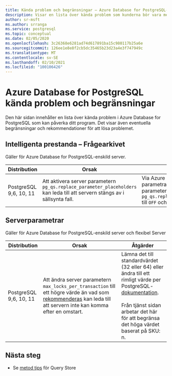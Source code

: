 ```yaml
---
title: Kända problem och begränsningar – Azure Database for PostgreSQL-enskild server och flexibel Server (för hands version)
description: Visar en lista över kända problem som kunderna bör vara medvetna om.
author: sr-msft
ms.author: srranga
ms.service: postgresql
ms.topic: conceptual
ms.date: 02/05/2020
ms.openlocfilehash: 3c26368e6281ad74d617891ba15c980117b25a6e
ms.sourcegitcommit: 126ee1e8e8f2cb5dc35465b23d23a4e3f747949c
ms.translationtype: MT
ms.contentlocale: sv-SE
ms.lasthandoff: 02/10/2021
ms.locfileid: "100106426"
---
```

# <a name="azure-database-for-postgresql---known-issues-and-limitations"></a>Azure Database for PostgreSQL kända problem och begränsningar

Den här sidan innehåller en lista över kända problem i Azure Database for PostgreSQL som kan påverka ditt program. Det visar även eventuella begränsningar och rekommendationer för att lösa problemet.

## <a name="intelligent-performance---query-store"></a>Intelligenta prestanda – Frågearkivet

Gäller för Azure Database for PostgreSQL-enskild server.

| Distribution | Orsak | Åtgärder|
| ----- | ------ | ---- | 
| PostgreSQL 9,6, 10, 11 | Att aktivera server parametern `pg_qs.replace_parameter_placeholders` kan leda till att servern stängs av i sällsynta fall. | Via Azure Portal, avsnittet Server parametrar, aktiverar du parametervärdet `pg_qs.replace_parameter_placeholders` till `OFF` och sparar.   | 

## <a name="server-parameters"></a>Serverparametrar

Gäller för Azure Database for PostgreSQL-enskild server och flexibel Server

| Distribution | Orsak | Åtgärder| 
| ----- | ------ | ---- | 
| PostgreSQL 9,6, 10, 11 | Att ändra server parametern `max_locks_per_transaction` till ett högre värde än vad som [rekommenderas](https://www.postgresql.org/docs/11/kernel-resources.html) kan leda till att servern inte kan komma efter en omstart. | Lämna det till standardvärdet (32 eller 64) eller ändra till ett rimligt värde per PostgreSQL- [dokumentation](https://www.postgresql.org/docs/11/kernel-resources.html). <br> <br> Från tjänst sidan arbetar det här för att begränsa det höga värdet baserat på SKU: n.  | 

## <a name="next-steps"></a>Nästa steg
- Se [metod tips](./concepts-query-store-best-practices.md) för Query Store
